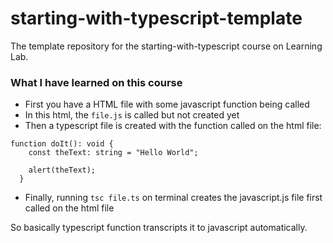 # starting-with-typescript-template
The template repository for the starting-with-typescript course on Learning Lab.

### What I have learned on this course

- First you have a HTML file with some javascript function being called
- In this html, the `file.js` is called but not created yet
- Then a typescript file is created with the function called on the html file:
```
function doIt(): void {
    const theText: string = "Hello World";
  
    alert(theText);
  }
```
- Finally, running `tsc file.ts` on terminal creates the javascript.js file first called on the html file


So basically typescript function transcripts it to javascript automatically.